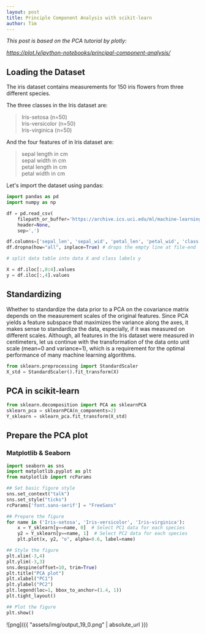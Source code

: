 ```yaml
---
layout: post
title: Principle Component Analysis with scikit-learn
author: Tim
---
```


*This post is based on the PCA tutorial by plotly:*

*<a href="https://plot.ly/ipython-notebooks/principal-component-analysis/" target="_blank">https://plot.ly/ipython-notebooks/principal-component-analysis/</a>*



## Loading the Dataset

The iris dataset contains measurements for 150 iris flowers from three different species.

The three classes in the Iris dataset are:

> Iris-setosa (n=50)  
> Iris-versicolor (n=50)  
> Iris-virginica (n=50)  

And the four features of in Iris dataset are:

> sepal length in cm  
> sepal width in cm  
> petal length in cm  
> petal width in cm  

Let's import the dataset using pandas:


```python
import pandas as pd
import numpy as np

df = pd.read_csv(
    filepath_or_buffer='https://archive.ics.uci.edu/ml/machine-learning-databases/iris/iris.data', 
    header=None, 
    sep=',')

df.columns=['sepal_len', 'sepal_wid', 'petal_len', 'petal_wid', 'class']
df.dropna(how="all", inplace=True) # drops the empty line at file-end
```


```python
# split data table into data X and class labels y

X = df.iloc[:,0:4].values
y = df.iloc[:,4].values
```

## Standardizing

Whether to standardize the data prior to a PCA on the covariance matrix depends on the measurement scales of the original features. Since PCA yields a feature subspace that maximizes the variance along the axes, it makes sense to standardize the data, especially, if it was measured on different scales. Although, all features in the Iris dataset were measured in centimeters, let us continue with the transformation of the data onto unit scale (mean=0 and variance=1), which is a requirement for the optimal performance of many machine learning algorithms.

```python
from sklearn.preprocessing import StandardScaler
X_std = StandardScaler().fit_transform(X)
```

## PCA in scikit-learn


```python
from sklearn.decomposition import PCA as sklearnPCA
sklearn_pca = sklearnPCA(n_components=2)
Y_sklearn = sklearn_pca.fit_transform(X_std)
```

## Prepare the PCA plot

### Matplotlib &amp; Seaborn


```python
import seaborn as sns
import matplotlib.pyplot as plt
from matplotlib import rcParams

## Set basic figure style
sns.set_context("talk")
sns.set_style("ticks")
rcParams['font.sans-serif'] = "FreeSans"

## Prepare the figure
for name in ('Iris-setosa', 'Iris-versicolor', 'Iris-virginica'):     
    x = Y_sklearn[y==name, 0]  # Select PC1 data for each species
    y2 = Y_sklearn[y==name, 1]  # Select PC2 data for each species    
    plt.plot(x, y2, "o", alpha=0.6, label=name)

## Style the figure
plt.xlim(-3,4)
plt.ylim(-3,3)
sns.despine(offset=10, trim=True)
plt.title("PCA plot")
plt.xlabel("PC1")
plt.ylabel("PC2")
plt.legend(loc=1, bbox_to_anchor=(1.4, 1))
plt.tight_layout()

## Plot the figure
plt.show()
```


![png]({{ "assets/img/output_19_0.png" | absolute_url }})

